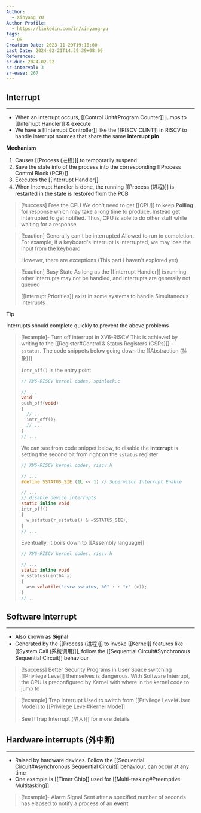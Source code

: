 ```yaml
---
Author:
  - Xinyang YU
Author Profile:
  - https://linkedin.com/in/xinyang-yu
tags:
  - OS
Creation Date: 2023-11-29T19:10:00
Last Date: 2024-02-21T14:29:39+08:00
References: 
sr-due: 2024-02-22
sr-interval: 3
sr-ease: 267
---
```

## Interrupt
---
- When an interrupt occurs, [[Control Unit#Program Counter]] jumps to [[Interrupt Handler]] & execute 
- We have a [[Interrupt Controller]] like the [[RISCV CLINT]] in RISCV to handle interrupt sources that share the same **interrupt pin**

**Mechanism**
1. Causes [[Process (进程)]] to temporarily suspend
2. Save the state info of the process into the corresponding [[Process Control Block (PCB)]]
3. Executes the [[Interrupt Handler]]
4. When Interrupt Handler is done, the running [[Process (进程)]] is restarted in the state is restored from the PCB

>[!success] Free the CPU
> We don't need to get [[CPU]] to keep **Polling** for response which may take a long time to produce. Instead get interrupted to get notified. Thus, CPU is able to do other stuff while waiting for a response 


>[!caution] Generally can't be interrupted
> Allowed to run to completion. For example, if a keyboard's interrupt is interrupted, we may lose the input from the keyboard
> 
> However, there are exceptions (This part I haven't explored yet)

>[!caution] Busy State
> As long as the [[Interrupt Handler]] is running, other interrupts may not be handled, and interrupts are generally not queued
> 
> [[Interrupt Priorities]] exist in some systems to handle Simultaneous Interrupts

>[!tip]
>Interrupts should complete quickly to prevent the above problems


>[!example]- Turn off interrupt in XV6-RISCV
> This is achieved by writing to the [[Register#Control & Status Registers (CSRs)]] - `sstatus`. The code snippets below going down the [[Abstraction (抽象)]] 
> 
> `intr_off()` is the entry point
> ```c {8} title="spinlock.c"
> // XV6-RISCV kernel codes, spinlock.c
> 
> // ...
> void
> push_off(void)
> {
>   // ..
>   intr_off();
>   // ...
> }
> // ...
> ```
> 
> We can see from code snippet below, to disable the **interrupt** is setting the second bit from right on the `sstatus` register
> ```c {11} title="riscv.h"
> // XV6-RISCV kernel codes, riscv.h
> 
> // ...
> #define SSTATUS_SIE (1L << 1) // Supervisor Interrupt Enable
> 
> // ...
> // disable device interrupts
> static inline void
> intr_off()
> {
>   w_sstatus(r_sstatus() & ~SSTATUS_SIE);
> }
> // ...
> ```
> 
> Eventually, it boils down to [[Assembly language]]
> ```c {7} title="riscv.h"
> // XV6-RISCV kernel codes, riscv.h
> 
> // ...
> static inline void 
> w_sstatus(uint64 x)
> {
>   asm volatile("csrw sstatus, %0" : : "r" (x));
> }
> // ..
> ```

## Software Interrupt
---
- Also known as **Signal**
- Generated by the [[Process (进程)]] to invoke [[Kernel]] features like [[System Call (系统调用)]], follow the [[Sequential Circuit#Synchronous Sequential Circuit]] behaviour

>[!success] Better Security
> Programs in User Space switching [[Privilege Level]] themselves is dangerous. With Software Interrupt, the CPU is preconfigured by Kernel with where in the kernel code to jump to

>[!example] Trap Interrupt
> Used to switch from [[Privilege Level#User Mode]] to [[Privilege Level#Kernel Mode]]
> 
> See [[Trap Interrupt (陷入)]] for more details






## Hardware interrupts (外中断)
---
- Raised by hardware devices. Follow the [[Sequential Circuit#Asynchronous Sequential Circuit]] behaviour, can occur at any time
- One example is [[Timer Chip]] used for [[Multi-tasking#Preemptive Multitasking]]

>[!example]- Alarm Signal
> Sent after a specified number of seconds has elapsed to notify a process of an **event**